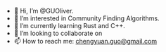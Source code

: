 - 👋 Hi, I’m @GUOliver.
- 👀 I’m interested in Community Finding Algorithms.
- 🌱 I’m currently learning Rust and C++.
- 💞️ I’m looking to collaborate on 
- 📫 How to reach me: chengyuan.guo@gmail.com

<!---
GUOliver/GUOliver is a ✨ special ✨ repository because its `README.md` (this file) appears on your GitHub profile.
You can click the Preview link to take a look at your changes.
--->
